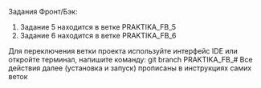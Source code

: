 Задания Фронт/Бэк:

1. Задание 5 находится в ветке PRAKTIKA_FB_5
2. Задание 6 находится в ветке PRAKTIKA_FB_6

Для переключения ветки проекта используйте интерфейс IDE или откройте терминал, напишите команду: git branch PRAKTIKA_FB_#
Все действия далее (установка и запуск) прописаны в инструкциях самих веток